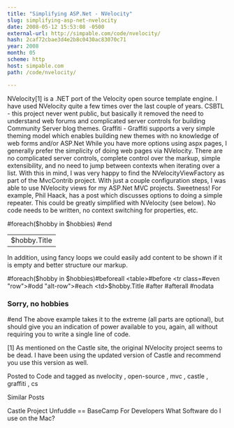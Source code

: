 ```yaml
---
title: "Simplifying ASP.Net - NVelocity"
slug: simplifying-asp-net-nvelocity
date: 2008-05-12 15:53:08 -0500
external-url: http://simpable.com/code/nvelocity/
hash: 2caf72cbae3d4e2b8c0430ac83070c71
year: 2008
month: 05
scheme: http
host: simpable.com
path: /code/nvelocity/

---
```


NVelocity[1] is a .NET port of the Velocity open source template engine. I have used NVelocity quite a few times over the last couple of years.
  CSBTL - this project never went public, but basically it removed the need to understand web forums and complicated server controls for building Community Server blog themes.  Graffiti - Graffiti supports a very simple theming model which enables building new themes with no knowledge of web forms and/or ASP.Net While you have more options using aspx pages, I generally prefer the simplicity of doing web pages via NVelocity. There are no complicated server controls, complete control over the markup, simple extensibility, and no need to jump between contexts when iterating over a list. 
 With this in mind, I was very happy to find the NVelocityViewFactory as part of the MvcContrib project. With just a couple configuration steps, I was able to use NVelocity views for my ASP.Net MVC projects. Sweetness! 
 For example, Phil Haack, has a post which discusses options to doing a simple repeater. This could be greatly simplified with NVelocity (see below). No code needs to be written, no context switching for properties, etc.
  <table>#foreach($hobby in $hobbies)  <tr class="#if($velocityCount % 2 == 0)row #else alt-row #end">    <td>$hobby.Title</td>  </tr>#end</table>
In addition, using fancy loops we could easily add content to be shown if it is empty and better structure our markup.


#foreach($hobby in $hobbies)#beforeall    <table>#before    <tr class=#even    "row">#odd     "alt-row">#each    <td>$hobby.Title</td> #after    </tr>#afterall    </table>#nodata    <h3>Sorry, no hobbies</h3>#end
The above example takes it to the extreme (all parts are optional), but should give you an indication of power available to you, again, all without requiring you to write a single line of code.

[1] As mentioned on the Castle site, the original NVelocity project seems to be dead. I have been using the updated version of Castle and recommend you use this version as well.


Posted to Code 
 and tagged as 
nvelocity
,
open-source
,
mvc
,
castle
,
graffiti
,
cs



Similar Posts

Castle Project
Unfuddle == BaseCamp For Developers
What Software do I use on the Mac?





